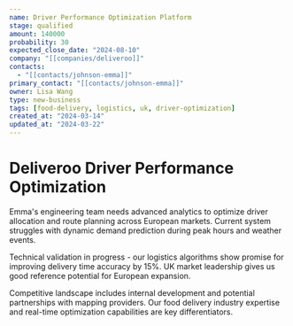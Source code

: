 ```yaml
---
name: Driver Performance Optimization Platform
stage: qualified
amount: 140000
probability: 30
expected_close_date: "2024-08-10"
company: "[[companies/deliveroo]]"
contacts:
  - "[[contacts/johnson-emma]]"
primary_contact: "[[contacts/johnson-emma]]"
owner: Lisa Wang
type: new-business
tags: [food-delivery, logistics, uk, driver-optimization]
created_at: "2024-03-14"
updated_at: "2024-03-22"
---
```


# Deliveroo Driver Performance Optimization

Emma's engineering team needs advanced analytics to optimize driver allocation and route planning across European markets. Current system struggles with dynamic demand prediction during peak hours and weather events.

Technical validation in progress - our logistics algorithms show promise for improving delivery time accuracy by 15%. UK market leadership gives us good reference potential for European expansion.

Competitive landscape includes internal development and potential partnerships with mapping providers. Our food delivery industry expertise and real-time optimization capabilities are key differentiators.